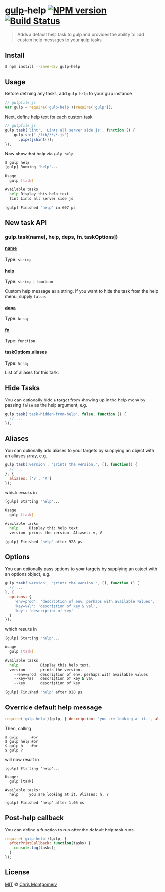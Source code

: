 # [gulp](https://github.com/gulpjs/gulp)-help [![NPM version][npm-image]][npm-url] [![Build Status][travis-image]][travis-url]
> Adds a default help task to gulp and provides the ability to add custom help messages to your gulp tasks

## Install

```bash
$ npm install --save-dev gulp-help
```

## Usage

Before defining any tasks, add `gulp help` to your gulp instance

```js
// gulpfile.js
var gulp = require('gulp-help')(require('gulp'));
```

Next, define help text for each custom task

```js
// gulpfile.js
gulp.task('lint', 'Lints all server side js', function () {
    gulp.src('./lib/**/*.js')
      .pipe(jshint());
});
```

Now show that help via `gulp help`

```bash
$ gulp help
[gulp] Running 'help'...

Usage
  gulp [task]

Available tasks
  help Display this help text.
  lint Lints all server side js

[gulp] Finished 'help' in 607 μs
```

## New task API

### gulp.task(name[, help, deps, fn, taskOptions])

#### [name](https://github.com/gulpjs/gulp/blob/master/docs/API.md#name)

Type: `string`

#### help

Type: `string | boolean`

Custom help message as a string.
If you want to hide the task from the help menu, supply `false`.

#### [deps](https://github.com/gulpjs/gulp/blob/master/docs/API.md#deps)

Type: `Array`

#### [fn](https://github.com/gulpjs/gulp/blob/master/docs/API.md#fn)

Type: `function`

#### taskOptions.aliases

Type: `Array`

List of aliases for this task.

## Hide Tasks

You can optionally hide a target from showing up in the help menu by passing `false` as the help argument, e.g.

```js
gulp.task('task-hidden-from-help', false, function () {
  // ...
});
```

## Aliases

You can optionally add aliases to your targets by supplying an object with an aliases array, e.g.

```js
gulp.task('version', 'prints the version.', [], function() {
  // ...
}, {
  aliases: ['v', 'V']
});
```

which results in

```bash
[gulp] Starting 'help'...

Usage
  gulp [task]

Available tasks
  help     Display this help text.
  version  prints the version. Aliases: v, V

[gulp] Finished 'help' after 928 μs
```

## Options

You can optionally pass options to your targets by supplying an object with an options object, e.g.

```js
gulp.task('version', 'prints the version.', [], function () {
  // ...
}, {
  options: {
    'env=prod': 'description of env, perhaps with available values',
    'key=val': 'description of key & val',
    'key': 'description of key'
  }
});
```
which results in

```bash
[gulp] Starting 'help'...

Usage
  gulp [task]

Available tasks
  help          Display this help text.
  version       prints the version.
    --env=prod  description of env, perhaps with available values
    --key=val   description of key & val
    --key       description of key

[gulp] Finished 'help' after 928 μs
```

## Override default help message

```js
require('gulp-help')(gulp, { description: 'you are looking at it.', aliases: ['h', '?'] });
```

Then, calling

```shell
$ gulp      #or
$ gulp help #or
$ gulp h    #or
$ gulp ?
```

will now result in

```
[gulp] Starting 'help'...

Usage:
  gulp [task]

Available tasks:
  help     you are looking at it. Aliases: h, ?

[gulp] Finished 'help' after 1.05 ms
```

## Post-help callback

You can define a function to run after the default help task runs.

```js
require('gulp-help')(gulp, {
  afterPrintCallback: function(tasks) {
    console.log(tasks);
  }
});
```

## License

[MIT](http://opensource.org/licenses/MIT) © [Chris Montgomery](http://www.chrismontgomery.info/)

[npm-url]: https://npmjs.org/package/gulp-help
[npm-image]: http://img.shields.io/npm/v/gulp-help.svg
[travis-image]: https://travis-ci.org/chmontgomery/gulp-help.svg?branch=master
[travis-url]: https://travis-ci.org/chmontgomery/gulp-help
